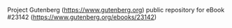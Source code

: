 Project Gutenberg (https://www.gutenberg.org) public repository for eBook #23142 (https://www.gutenberg.org/ebooks/23142)
